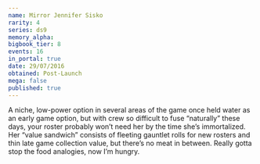 ```yaml
---
name: Mirror Jennifer Sisko
rarity: 4
series: ds9
memory_alpha:
bigbook_tier: 8
events: 16
in_portal: true
date: 29/07/2016
obtained: Post-Launch
mega: false
published: true
---
```


A niche, low-power option in several areas of the game once held water as an early game option, but with crew so difficult to fuse “naturally” these days, your roster probably won’t need her by the time she’s immortalized. Her “value sandwich” consists of fleeting gauntlet rolls for new rosters and thin late game collection value, but there’s no meat in between. Really gotta stop the food analogies, now I’m hungry.
